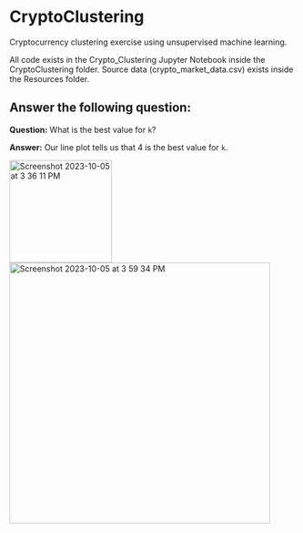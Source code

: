 # CryptoClustering
Cryptocurrency clustering exercise using unsupervised machine learning.

All code exists in the Crypto_Clustering Jupyter Notebook inside the CryptoClustering folder. Source data (crypto_market_data.csv) exists inside the Resources folder.

## Answer the following question: 

**Question:** What is the best value for `k`?

**Answer:** Our line plot tells us that 4 is the best value for `k`.

<img width="180" alt="Screenshot 2023-10-05 at 3 36 11 PM" src="https://github.com/samuelhfish/CryptoClustering/assets/125224990/7c9ba328-2e09-4664-aacb-757c0d63d504">

<img width="458" alt="Screenshot 2023-10-05 at 3 59 34 PM" src="https://github.com/samuelhfish/CryptoClustering/assets/125224990/2194c037-5961-49df-90a4-36edded50fb0">
